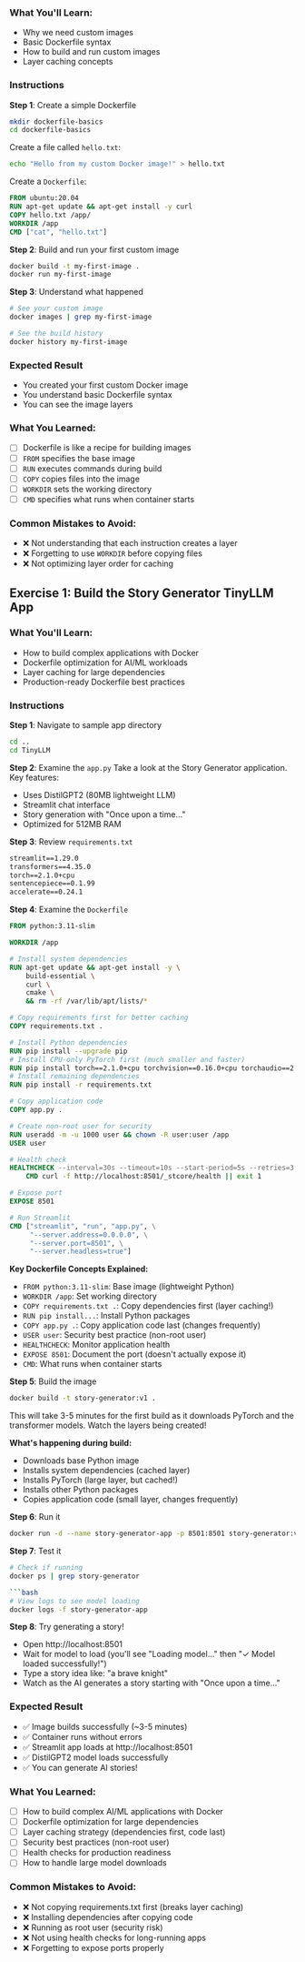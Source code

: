 ### What You'll Learn:
- Why we need custom images
- Basic Dockerfile syntax
- How to build and run custom images
- Layer caching concepts

### Instructions

**Step 1**: Create a simple Dockerfile
```bash
mkdir dockerfile-basics
cd dockerfile-basics
```

Create a file called `hello.txt`:
```bash
echo "Hello from my custom Docker image!" > hello.txt
```

Create a `Dockerfile`:
```dockerfile
FROM ubuntu:20.04
RUN apt-get update && apt-get install -y curl
COPY hello.txt /app/
WORKDIR /app
CMD ["cat", "hello.txt"]
```

**Step 2**: Build and run your first custom image
```bash
docker build -t my-first-image .
docker run my-first-image
```

**Step 3**: Understand what happened
```bash
# See your custom image
docker images | grep my-first-image

# See the build history
docker history my-first-image
```

### Expected Result
- You created your first custom Docker image
- You understand basic Dockerfile syntax
- You can see the image layers

### What You Learned:
- [ ] Dockerfile is like a recipe for building images
- [ ] `FROM` specifies the base image
- [ ] `RUN` executes commands during build
- [ ] `COPY` copies files into the image
- [ ] `WORKDIR` sets the working directory
- [ ] `CMD` specifies what runs when container starts

### Common Mistakes to Avoid:
- ❌ Not understanding that each instruction creates a layer
- ❌ Forgetting to use `WORKDIR` before copying files
- ❌ Not optimizing layer order for caching

## Exercise 1: Build the Story Generator TinyLLM App

### What You'll Learn:
- How to build complex applications with Docker
- Dockerfile optimization for AI/ML workloads
- Layer caching for large dependencies
- Production-ready Dockerfile best practices

### Instructions

**Step 1**: Navigate to sample app directory
```bash
cd ..
cd TinyLLM
```

**Step 2**: Examine the `app.py`
Take a look at the Story Generator application. Key features:
- Uses DistilGPT2 (80MB lightweight LLM)
- Streamlit chat interface
- Story generation with "Once upon a time..."
- Optimized for 512MB RAM

**Step 3**: Review `requirements.txt`
```txt
streamlit==1.29.0
transformers==4.35.0
torch==2.1.0+cpu
sentencepiece==0.1.99
accelerate==0.24.1
```

**Step 4**: Examine the `Dockerfile`
```dockerfile
FROM python:3.11-slim

WORKDIR /app

# Install system dependencies
RUN apt-get update && apt-get install -y \
    build-essential \
    curl \
    cmake \
    && rm -rf /var/lib/apt/lists/*

# Copy requirements first for better caching
COPY requirements.txt .

# Install Python dependencies
RUN pip install --upgrade pip
# Install CPU-only PyTorch first (much smaller and faster)
RUN pip install torch==2.1.0+cpu torchvision==0.16.0+cpu torchaudio==2.1.0+cpu --index-url https://download.pytorch.org/whl/cpu
# Install remaining dependencies
RUN pip install -r requirements.txt

# Copy application code
COPY app.py .

# Create non-root user for security
RUN useradd -m -u 1000 user && chown -R user:user /app
USER user

# Health check
HEALTHCHECK --interval=30s --timeout=10s --start-period=5s --retries=3 \
    CMD curl -f http://localhost:8501/_stcore/health || exit 1

# Expose port
EXPOSE 8501

# Run Streamlit
CMD ["streamlit", "run", "app.py", \
     "--server.address=0.0.0.0", \
     "--server.port=8501", \
     "--server.headless=true"]
```

**Key Dockerfile Concepts Explained:**
- `FROM python:3.11-slim`: Base image (lightweight Python)
- `WORKDIR /app`: Set working directory
- `COPY requirements.txt .`: Copy dependencies first (layer caching!)
- `RUN pip install...`: Install Python packages
- `COPY app.py .`: Copy application code last (changes frequently)
- `USER user`: Security best practice (non-root user)
- `HEALTHCHECK`: Monitor application health
- `EXPOSE 8501`: Document the port (doesn't actually expose it)
- `CMD`: What runs when container starts

**Step 5**: Build the image
```bash
docker build -t story-generator:v1 .
```

This will take 3-5 minutes for the first build as it downloads PyTorch and the transformer models. Watch the layers being created!

**What's happening during build:**
- Downloads base Python image
- Installs system dependencies (cached layer)
- Installs PyTorch (large layer, but cached!)
- Installs other Python packages
- Copies application code (small layer, changes frequently)

**Step 6**: Run it
```bash
docker run -d --name story-generator-app -p 8501:8501 story-generator:v1
```

**Step 7**: Test it
```bash
# Check if running
docker ps | grep story-generator

```bash
# View logs to see model loading
docker logs -f story-generator-app
```

**Step 8**: Try generating a story!
- Open http://localhost:8501
- Wait for model to load (you'll see "Loading model..." then "✓ Model loaded successfully!")
- Type a story idea like: "a brave knight"
- Watch as the AI generates a story starting with "Once upon a time..."

### Expected Result
- ✅ Image builds successfully (~3-5 minutes)
- ✅ Container runs without errors
- ✅ Streamlit app loads at http://localhost:8501
- ✅ DistilGPT2 model loads successfully
- ✅ You can generate AI stories!

### What You Learned:
- [ ] How to build complex AI/ML applications with Docker
- [ ] Dockerfile optimization for large dependencies
- [ ] Layer caching strategy (dependencies first, code last)
- [ ] Security best practices (non-root user)
- [ ] Health checks for production readiness
- [ ] How to handle large model downloads

### Common Mistakes to Avoid:
- ❌ Not copying requirements.txt first (breaks layer caching)
- ❌ Installing dependencies after copying code
- ❌ Running as root user (security risk)
- ❌ Not using health checks for long-running apps
- ❌ Forgetting to expose ports properly